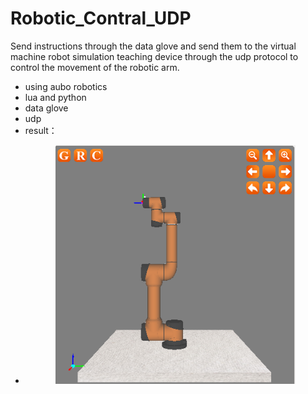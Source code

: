 # Robotic_Contral_UDP
Send instructions through the data glove and send them to the virtual machine robot simulation teaching device through the udp protocol to control the movement of the robotic arm.
- using aubo robotics
- lua and python
- data glove
- udp
- result：
- <p align="center"><a href="https://dingy-yong.github.io"><img width="80%" alt="Hello!" src="./result.png" /></a></p>
